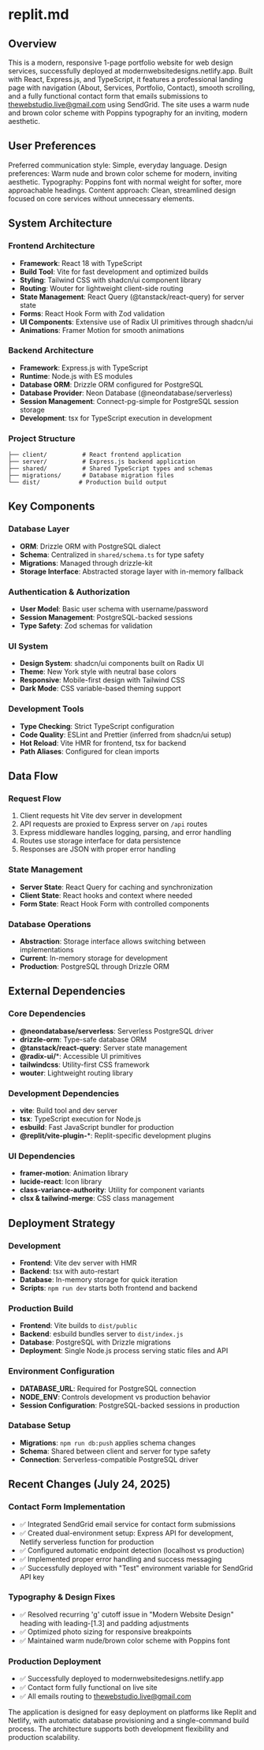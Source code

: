 # replit.md

## Overview

This is a modern, responsive 1-page portfolio website for web design services, successfully deployed at modernwebsitedesigns.netlify.app. Built with React, Express.js, and TypeScript, it features a professional landing page with navigation (About, Services, Portfolio, Contact), smooth scrolling, and a fully functional contact form that emails submissions to thewebstudio.live@gmail.com using SendGrid. The site uses a warm nude and brown color scheme with Poppins typography for an inviting, modern aesthetic.

## User Preferences

Preferred communication style: Simple, everyday language.
Design preferences: Warm nude and brown color scheme for modern, inviting aesthetic.
Typography: Poppins font with normal weight for softer, more approachable headings.
Content approach: Clean, streamlined design focused on core services without unnecessary elements.

## System Architecture

### Frontend Architecture
- **Framework**: React 18 with TypeScript
- **Build Tool**: Vite for fast development and optimized builds
- **Styling**: Tailwind CSS with shadcn/ui component library
- **Routing**: Wouter for lightweight client-side routing
- **State Management**: React Query (@tanstack/react-query) for server state
- **Forms**: React Hook Form with Zod validation
- **UI Components**: Extensive use of Radix UI primitives through shadcn/ui
- **Animations**: Framer Motion for smooth animations

### Backend Architecture
- **Framework**: Express.js with TypeScript
- **Runtime**: Node.js with ES modules
- **Database ORM**: Drizzle ORM configured for PostgreSQL
- **Database Provider**: Neon Database (@neondatabase/serverless)
- **Session Management**: Connect-pg-simple for PostgreSQL session storage
- **Development**: tsx for TypeScript execution in development

### Project Structure
```
├── client/          # React frontend application
├── server/          # Express.js backend application
├── shared/          # Shared TypeScript types and schemas
├── migrations/      # Database migration files
└── dist/           # Production build output
```

## Key Components

### Database Layer
- **ORM**: Drizzle ORM with PostgreSQL dialect
- **Schema**: Centralized in `shared/schema.ts` for type safety
- **Migrations**: Managed through drizzle-kit
- **Storage Interface**: Abstracted storage layer with in-memory fallback

### Authentication & Authorization
- **User Model**: Basic user schema with username/password
- **Session Management**: PostgreSQL-backed sessions
- **Type Safety**: Zod schemas for validation

### UI System
- **Design System**: shadcn/ui components built on Radix UI
- **Theme**: New York style with neutral base colors
- **Responsive**: Mobile-first design with Tailwind CSS
- **Dark Mode**: CSS variable-based theming support

### Development Tools
- **Type Checking**: Strict TypeScript configuration
- **Code Quality**: ESLint and Prettier (inferred from shadcn/ui setup)
- **Hot Reload**: Vite HMR for frontend, tsx for backend
- **Path Aliases**: Configured for clean imports

## Data Flow

### Request Flow
1. Client requests hit Vite dev server in development
2. API requests are proxied to Express server on `/api` routes
3. Express middleware handles logging, parsing, and error handling
4. Routes use storage interface for data persistence
5. Responses are JSON with proper error handling

### State Management
- **Server State**: React Query for caching and synchronization
- **Client State**: React hooks and context where needed
- **Form State**: React Hook Form with controlled components

### Database Operations
- **Abstraction**: Storage interface allows switching between implementations
- **Current**: In-memory storage for development
- **Production**: PostgreSQL through Drizzle ORM

## External Dependencies

### Core Dependencies
- **@neondatabase/serverless**: Serverless PostgreSQL driver
- **drizzle-orm**: Type-safe database ORM
- **@tanstack/react-query**: Server state management
- **@radix-ui/***: Accessible UI primitives
- **tailwindcss**: Utility-first CSS framework
- **wouter**: Lightweight routing library

### Development Dependencies
- **vite**: Build tool and dev server
- **tsx**: TypeScript execution for Node.js
- **esbuild**: Fast JavaScript bundler for production
- **@replit/vite-plugin-***: Replit-specific development plugins

### UI Dependencies
- **framer-motion**: Animation library
- **lucide-react**: Icon library
- **class-variance-authority**: Utility for component variants
- **clsx & tailwind-merge**: CSS class management

## Deployment Strategy

### Development
- **Frontend**: Vite dev server with HMR
- **Backend**: tsx with auto-restart
- **Database**: In-memory storage for quick iteration
- **Scripts**: `npm run dev` starts both frontend and backend

### Production Build
- **Frontend**: Vite builds to `dist/public`
- **Backend**: esbuild bundles server to `dist/index.js`
- **Database**: PostgreSQL with Drizzle migrations
- **Deployment**: Single Node.js process serving static files and API

### Environment Configuration
- **DATABASE_URL**: Required for PostgreSQL connection
- **NODE_ENV**: Controls development vs production behavior
- **Session Configuration**: PostgreSQL-backed sessions in production

### Database Setup
- **Migrations**: `npm run db:push` applies schema changes
- **Schema**: Shared between client and server for type safety
- **Connection**: Serverless-compatible PostgreSQL driver

## Recent Changes (July 24, 2025)

### Contact Form Implementation
- ✅ Integrated SendGrid email service for contact form submissions
- ✅ Created dual-environment setup: Express API for development, Netlify serverless function for production
- ✅ Configured automatic endpoint detection (localhost vs production)
- ✅ Implemented proper error handling and success messaging
- ✅ Successfully deployed with "Test" environment variable for SendGrid API key

### Typography & Design Fixes
- ✅ Resolved recurring 'g' cutoff issue in "Modern Website Design" heading with leading-[1.3] and padding adjustments
- ✅ Optimized photo sizing for responsive breakpoints
- ✅ Maintained warm nude/brown color scheme with Poppins font

### Production Deployment
- ✅ Successfully deployed to modernwebsitedesigns.netlify.app
- ✅ Contact form fully functional on live site
- ✅ All emails routing to thewebstudio.live@gmail.com

The application is designed for easy deployment on platforms like Replit and Netlify, with automatic database provisioning and a single-command build process. The architecture supports both development flexibility and production scalability.